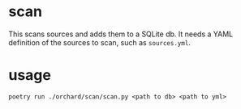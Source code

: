 # scan

This scans sources and adds them to a SQLite db. It needs a YAML definition of the sources
to scan, such as `sources.yml`.

# usage

`poetry run ./orchard/scan/scan.py <path to db> <path to yml>`